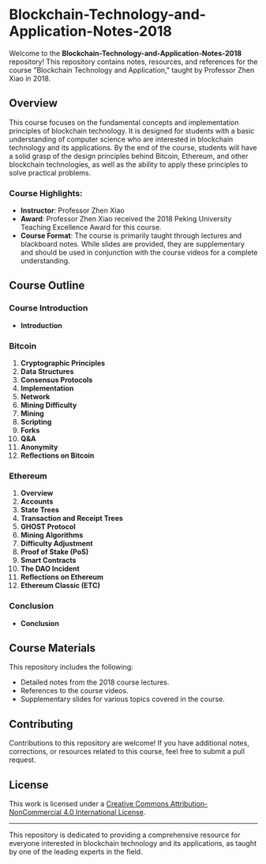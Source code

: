 # Blockchain-Technology-and-Application-Notes-2018

Welcome to the **Blockchain-Technology-and-Application-Notes-2018** repository! This repository contains notes, resources, and references for the course "Blockchain Technology and Application," taught by Professor Zhen Xiao in 2018.

## Overview

This course focuses on the fundamental concepts and implementation principles of blockchain technology. It is designed for students with a basic understanding of computer science who are interested in blockchain technology and its applications. By the end of the course, students will have a solid grasp of the design principles behind Bitcoin, Ethereum, and other blockchain technologies, as well as the ability to apply these principles to solve practical problems.

### Course Highlights:
- **Instructor**: Professor Zhen Xiao
- **Award**: Professor Zhen Xiao received the 2018 Peking University Teaching Excellence Award for this course.
- **Course Format**: The course is primarily taught through lectures and blackboard notes. While slides are provided, they are supplementary and should be used in conjunction with the course videos for a complete understanding.

## Course Outline

### Course Introduction
- **Introduction**

### Bitcoin
1. **Cryptographic Principles**
2. **Data Structures**
3. **Consensus Protocols**
4. **Implementation**
5. **Network**
6. **Mining Difficulty**
7. **Mining**
8. **Scripting**
9. **Forks**
10. **Q&A**
11. **Anonymity**
12. **Reflections on Bitcoin**

### Ethereum
1. **Overview**
2. **Accounts**
3. **State Trees**
4. **Transaction and Receipt Trees**
5. **GHOST Protocol**
6. **Mining Algorithms**
7. **Difficulty Adjustment**
8. **Proof of Stake (PoS)**
9. **Smart Contracts**
10. **The DAO Incident**
11. **Reflections on Ethereum**
12. **Ethereum Classic (ETC)**

### Conclusion
- **Conclusion**

## Course Materials

This repository includes the following:
- Detailed notes from the 2018 course lectures.
- References to the course videos.
- Supplementary slides for various topics covered in the course.

## Contributing

Contributions to this repository are welcome! If you have additional notes, corrections, or resources related to this course, feel free to submit a pull request.

## License

This work is licensed under a [Creative Commons Attribution-NonCommercial 4.0 International License](https://creativecommons.org/licenses/by-nc/4.0/).

---

This repository is dedicated to providing a comprehensive resource for everyone interested in blockchain technology and its applications, as taught by one of the leading experts in the field.
